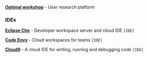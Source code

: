[**Optimal workshop**](https://www.optimalworkshop.com/features) - User research platform

### IDEs

[**Eclipse Che**](https://www.eclipse.org/che/) - Developer workspace server and cloud IDE `[IDE]`

[**Code Envy**](https://codenvy.com/) - Cloud workspaces for teams `[IDE]`

[**Cloud9**](https://aws.amazon.com/cloud9/) - A cloud IDE for writing, running and debugging code `[IDE]`
